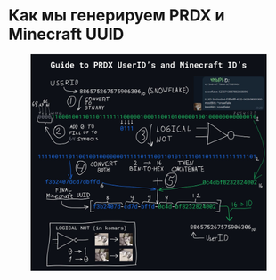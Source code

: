 # Как мы генерируем PRDX и Minecraft UUID

<figure><img src="../../../.gitbook/assets/image (1) (1).png" alt=""><figcaption></figcaption></figure>
